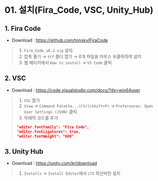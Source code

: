 # 01. 설치(Fira_Code, VSC, Unity_Hub)

## 1. Fira Code
- Download : https://github.com/tonsky/FiraCode
> 1. `Fira_Code_v6.2.zip` 설치
> 2. 압축 풀기 → `ttf` 폴더 열기 → 6개 파일을 마우스 우클릭하여 설치
> 2. 웹 페이지에서 `How to install` → `VS Code` 클릭
## 2. VSC
- Download : https://code.visualstudio.com/docs/?dv=win64user
> 1. `VSC` 열기
> 2. `View` → `Command Palette...(Ctrl+Shift+P)` → `Preferences: Open User Settings (JSON)` 클릭
> 3. 아래의 코드를 추가
> ```JSON
> "editor.fontFamily": "Fira Code",
> "editor.fontLigatures": true,
> "editor.fontWeight": "600"
> ```
## 3. Unity Hub
- Download : https://unity.com/kr/download
> 1. `Installs` → `Install Editor`에서 `LTS` 최신버전 설치